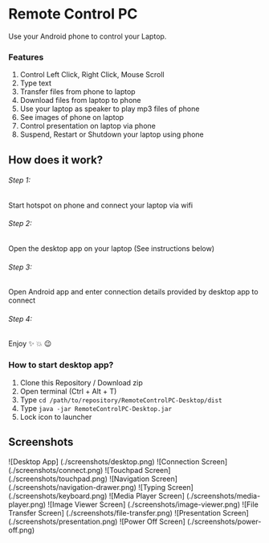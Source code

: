 # Remote Control PC

Use your Android phone to control your Laptop.

### Features

1. Control Left Click, Right Click, Mouse Scroll
2. Type text 
3. Transfer files from phone to laptop
4. Download files from laptop to phone
5. Use your laptop as speaker to play mp3 files of phone
6. See images of phone on laptop
7. Control presentation on laptop via phone
8. Suspend, Restart or Shutdown your laptop using phone

## How does it work?

###### Step 1:
Start hotspot on phone and connect your laptop via wifi

###### Step 2:
Open the desktop app on your laptop (See instructions below)

###### Step 3:
Open Android app and enter connection details provided by desktop app to connect

###### Step 4:
Enjoy :sparkles: :boom: :wink:

### How to start desktop app?
1. Clone this Repository / Download zip 
2. Open terminal (Ctrl + Alt + T)
3. Type `cd /path/to/repository/RemoteControlPC-Desktop/dist`
4. Type `java -jar RemoteControlPC-Desktop.jar`
5. Lock icon to launcher

## Screenshots

![Desktop App] (./screenshots/desktop.png)  ![Connection Screen] (./screenshots/connect.png)
![Touchpad Screen] (./screenshots/touchpad.png)  ![Navigation Screen] (./screenshots/navigation-drawer.png)
![Typing Screen] (./screenshots/keyboard.png)  ![Media Player Screen] (./screenshots/media-player.png)
![Image Viewer Screen] (./screenshots/image-viewer.png)  ![File Transfer Screen] (./screenshots/file-transfer.png)
![Presentation Screen] (./screenshots/presentation.png)  ![Power Off Screen] (./screenshots/power-off.png)
  